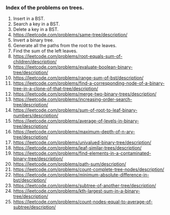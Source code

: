 ### Index of the problems on trees.

1. Insert in a BST.
2. Search a key in a BST.
3. Delete a key in a BST.
4. https://leetcode.com/problems/same-tree/description/
11. Invert a binary tree.
12. Generate all the paths from the root to the leaves.
13. Find the sum of the left leaves.
14. https://leetcode.com/problems/root-equals-sum-of-children/description/
19. https://leetcode.com/problems/evaluate-boolean-binary-tree/description/
15. https://leetcode.com/problems/range-sum-of-bst/description/
20. https://leetcode.com/problems/find-a-corresponding-node-of-a-binary-tree-in-a-clone-of-that-tree/description/
21. https://leetcode.com/problems/merge-two-binary-trees/description/
22. https://leetcode.com/problems/increasing-order-search-tree/description/
23. https://leetcode.com/problems/sum-of-root-to-leaf-binary-numbers/description/
24. https://leetcode.com/problems/average-of-levels-in-binary-tree/description/
25. https://leetcode.com/problems/maximum-depth-of-n-ary-tree/description/
26. https://leetcode.com/problems/univalued-binary-tree/description/
27. https://leetcode.com/problems/leaf-similar-trees/description/
28. https://leetcode.com/problems/find-elements-in-a-contaminated-binary-tree/description/
30. https://leetcode.com/problems/path-sum/description/
31. https://leetcode.com/problems/count-complete-tree-nodes/description/
32. https://leetcode.com/problems/minimum-absolute-difference-in-bst/description/
33. https://leetcode.com/problems/subtree-of-another-tree/description/
34. https://leetcode.com/problems/kth-largest-sum-in-a-binary-tree/description/
35. https://leetcode.com/problems/count-nodes-equal-to-average-of-subtree/description/